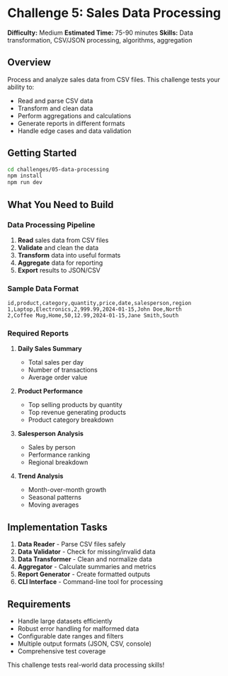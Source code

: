 # Challenge 5: Sales Data Processing

**Difficulty:** Medium
**Estimated Time:** 75-90 minutes
**Skills:** Data transformation, CSV/JSON processing, algorithms, aggregation

## Overview

Process and analyze sales data from CSV files. This challenge tests your ability to:
- Read and parse CSV data
- Transform and clean data
- Perform aggregations and calculations
- Generate reports in different formats
- Handle edge cases and data validation

## Getting Started

```bash
cd challenges/05-data-processing
npm install
npm run dev
```

## What You Need to Build

### Data Processing Pipeline

1. **Read** sales data from CSV files
2. **Validate** and clean the data
3. **Transform** data into useful formats
4. **Aggregate** data for reporting
5. **Export** results to JSON/CSV

### Sample Data Format

```csv
id,product,category,quantity,price,date,salesperson,region
1,Laptop,Electronics,2,999.99,2024-01-15,John Doe,North
2,Coffee Mug,Home,50,12.99,2024-01-15,Jane Smith,South
```

### Required Reports

1. **Daily Sales Summary**
   - Total sales per day
   - Number of transactions
   - Average order value

2. **Product Performance**
   - Top selling products by quantity
   - Top revenue generating products
   - Product category breakdown

3. **Salesperson Analysis**
   - Sales by person
   - Performance ranking
   - Regional breakdown

4. **Trend Analysis**
   - Month-over-month growth
   - Seasonal patterns
   - Moving averages

## Implementation Tasks

1. **Data Reader** - Parse CSV files safely
2. **Data Validator** - Check for missing/invalid data
3. **Data Transformer** - Clean and normalize data
4. **Aggregator** - Calculate summaries and metrics
5. **Report Generator** - Create formatted outputs
6. **CLI Interface** - Command-line tool for processing

## Requirements

- Handle large datasets efficiently
- Robust error handling for malformed data
- Configurable date ranges and filters
- Multiple output formats (JSON, CSV, console)
- Comprehensive test coverage

This challenge tests real-world data processing skills!